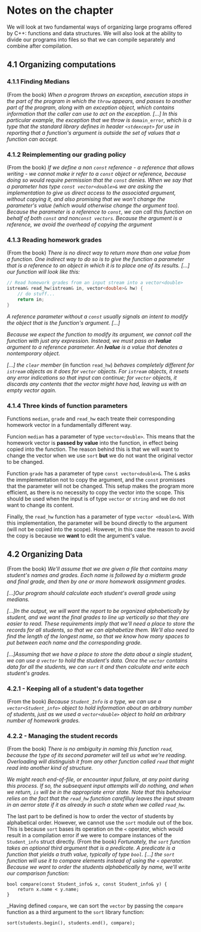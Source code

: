 # Notes on the chapter

We will look at two fundamental ways of organizing large programs offered by C++: functions and data structures. We will also look at the ability to divide our programs into files so that we can compile separately and combine after compilation.

## 4.1 Organizing computations

### 4.1.1 Finding Medians

(From the book) _When a program throws an exception, execution stops in the part of the program in which the `throw` appears, and passes to another part of the program, along with an *exception object*, which contains information that the caller can use to act on the exception.
[...] In this particular example, the exception that we throw is_ `domain_error`_, which is a type that the standard library defines in header `<stdexcept>` for use in reporting that a function's argument is outside the set of values that a function can accept._

### 4.1.2 Reimplementing our grading policy

(From the book) _If we define a non `const` reference - a reference that allows writing - we cannot make ir refer to a `const` object or reference, because doing so would require permission that the `const` denies._
_When we say that a parameter has type `const vector<double>&` we are asking the implementation to give us direct access to the associated argument, without copying it, and also promising that we won't change the parameter's value (which would otherwise change the argument too). Because the parameter is a reference to `const`, we can call this function on behalf of both `const` and non`const vectors`. Because the argument is a reference, we avoid the overhead of copying the argument_

### 4.1.3 Reading homework grades

(From the book) _There is no direct way to return more than one value from a function. One indirect way to do so is to give the function a parameter that is a reference to an object in which it is to place one of its results. [...] our function will look like this:_

```cpp
// Read homework grades from an input stream into a vector<double>
istream& read_hw(istream& in, vector<double>& hw) {
    // do stuff...
    return in;
}
```

_A reference parameter without a `const` usually signals an intent to modify the object that is the function's argument._
_[...]_

_Because we expect the function to modify its argument, we cannot call the function with just any expression. Instead, we must pass an **lvalue** argument to a reference parameter. An **lvalue** is a value that denotes a nontemporary object._

_[...] the `clear` member_ (in function `read_hw`) _behaves completely different for `istream` objects as it does for `vector` objects. For `istream` objects, it resets any error indications so that input can continue; for `vector` objects, it discards any contents that the vector might have had, leaving us with an empty vector again._

### 4.1.4 Three kinds of function parameters

Functions `median`, `grade` and `read_hw` each treate their corresponding homework vector in a fundamentally different way.

Funcion `median` has a parameter of type `vector<double>`. This means that the homework vector is **passed by value** into the function, in effect being copied into the function. The reason behind this is that we will want to change the vector when we use `sort` **but** we do not want the original vector to be changed.

Function `grade` has a parameter of type `const vector<double>&`. The `&` asks the immplementation not to copy the argument, and the `const` promisses that the parameter will not be changed. This setup makes the program more efficient, as there is no necessity to copy the vector into the scope. This should be used when the input is of type `vector` or `string` and we do not want to change its content.

Finally, the `read_hw` function has a parameter of type `vector <double>&`. With this implementation, the parameter will be bound directly to the argument (will not be copied into the scope). However, in this case the reason to avoid the copy is because we **want** to edit the argument's value.

## 4.2 Organizing Data

(From the book) _We'll assume that we are given a file that contains many student's names and grades. Each name is followed by a midterm grade and final grade, and then by one or more homework assignment grades._

_[...]Our program should calculate each student's overall grade using medians._

_[...]In the output, we will want the report to be organized alphabetically by student, and we want the final grades to line up vertically so that they are easier to read. These requirements imply that we'll need a place to store the records for all students, so that we can alphabetize them. We'll also need to find the length of the longest name, so that we know how many spaces to put between each name and the corresponding grade._

_[...]Assuming that we have a place to store the data about a single student, we can use a `vector` to hold the student's data. Once the `vector` contains data for all the students, we can `sort` it and then calculate and write each student's grades._

### 4.2.1 - Keeping all of a student's data together

(From the book) _Because `Student_Info` is a type, we can use a `vector<Student_info>` object to hold information about an arbitrary number of students, just as we used a `vector<double>` object to hold an arbitrary number of homework grades._

### 4.2.2 - Managing the student records

(From the book) _There is no ambiguity in naming this function `read`, because the type of its second parameter will tell us what we're reading. Overloading will distinguish it from any other function called `read` that might read into another kind of structure._

_We might reach end-of-file, or encounter input failure, at any point during this process. If so, the subsequent input attempts will do nothing, and when we return, `is` will be in the appropriate error state. Note that this behaviour relies on the fact that the `read_hw` function carefilluy leaves the input stream in an aerror state if it as already in such a state when we called `read_hw`._

The last part to be defined is how to order the vector of students by alphabetical order. However, we cannot use the `sort` module out of the box. This is because `sort` bases its operation on the `<` operator, which would result in a compilation error if we were to compare instances of the `Student_info` struct directly. (From the book) _Fortunately, the `sort` function takes an optional third argument that is a *predicate*. A predicate is a function that yields a truth value, typically of type `bool`. [...] the `sort` function will use it to compare elements instead of using the `<` operator. Because we want to order the students alphabetically by name, we'll write our comparison function:_

```
bool compare(const Student_info& x, const Student_info& y) {
    return x.name < y.name;
}
```

_Having defined `compare`, we can sort the `vector` by passing the `compare` function as a third argument to the `sort` library function:

```
sort(students.begin(), students.end(), compare);
```

